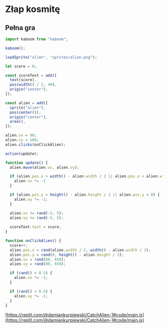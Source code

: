 # Złap kosmitę

## Pełna gra

```javascript
import kaboom from "kaboom";

kaboom();

loadSprite("alien", "sprites/alien.png");

let score = 0;

const scoreText = add([
  text(score),
  pos(width() / 2, 40),
  origin("center"),
]);

const alien = add([
  sprite("alien"),
  pos(center()),
  origin("center"),
  area(),
]);

alien.vx = 90;
alien.vy = 100;
alien.clicks(onClickAlien);

action(update);

function update() {
  alien.move(alien.vx, alien.vy);

  if (alien.pos.x > width() - alien.width / 2 || alien.pos.x < alien.width / 2) {
    alien.vx *= -1
  }

  if (alien.pos.y > height() - alien.height / 2 || alien.pos.y < 0) {
    alien.vy *= -1;
  }

  alien.vx += rand(-5, 5);
  alien.vy += rand(-5, 5);
  
  scoreText.text = score;
}

function onClickAlien() {
  score++;
  alien.pos.x = rand(alien.width / 2, width() - alien.width / 2);
  alien.pos.y = rand(0, height() - alien.height / 2);
  alien.vx = rand(80, 650);
  alien.vy = rand(80, 650);

  if (rand() < 0.5) {
    alien.vx *= -1;
  }

  if (rand() < 0.5) {
    alien.vy *= -1;
  }
}
```



[https://replit.com/@damiankurpiewski/CatchAlien-1#code/main.js](https://replit.com/@damiankurpiewski/CatchAlien-1#code/main.js)
